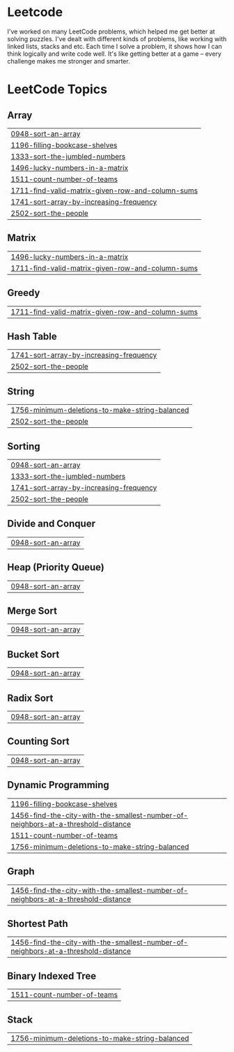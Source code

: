 # Leetcode
I've worked on many LeetCode problems, which helped me get better at solving puzzles. I've dealt with different kinds of problems, like working with linked lists, stacks  and etc. Each time I solve a problem, it shows how I can think logically and write code well. It's like getting better at a game – every challenge makes me stronger and smarter.

<!---LeetCode Topics Start-->
# LeetCode Topics
## Array
|  |
| ------- |
| [0948-sort-an-array](https://github.com/ak1143/Leetcode/tree/master/0948-sort-an-array) |
| [1196-filling-bookcase-shelves](https://github.com/ak1143/Leetcode/tree/master/1196-filling-bookcase-shelves) |
| [1333-sort-the-jumbled-numbers](https://github.com/ak1143/Leetcode/tree/master/1333-sort-the-jumbled-numbers) |
| [1496-lucky-numbers-in-a-matrix](https://github.com/ak1143/Leetcode/tree/master/1496-lucky-numbers-in-a-matrix) |
| [1511-count-number-of-teams](https://github.com/ak1143/Leetcode/tree/master/1511-count-number-of-teams) |
| [1711-find-valid-matrix-given-row-and-column-sums](https://github.com/ak1143/Leetcode/tree/master/1711-find-valid-matrix-given-row-and-column-sums) |
| [1741-sort-array-by-increasing-frequency](https://github.com/ak1143/Leetcode/tree/master/1741-sort-array-by-increasing-frequency) |
| [2502-sort-the-people](https://github.com/ak1143/Leetcode/tree/master/2502-sort-the-people) |
## Matrix
|  |
| ------- |
| [1496-lucky-numbers-in-a-matrix](https://github.com/ak1143/Leetcode/tree/master/1496-lucky-numbers-in-a-matrix) |
| [1711-find-valid-matrix-given-row-and-column-sums](https://github.com/ak1143/Leetcode/tree/master/1711-find-valid-matrix-given-row-and-column-sums) |
## Greedy
|  |
| ------- |
| [1711-find-valid-matrix-given-row-and-column-sums](https://github.com/ak1143/Leetcode/tree/master/1711-find-valid-matrix-given-row-and-column-sums) |
## Hash Table
|  |
| ------- |
| [1741-sort-array-by-increasing-frequency](https://github.com/ak1143/Leetcode/tree/master/1741-sort-array-by-increasing-frequency) |
| [2502-sort-the-people](https://github.com/ak1143/Leetcode/tree/master/2502-sort-the-people) |
## String
|  |
| ------- |
| [1756-minimum-deletions-to-make-string-balanced](https://github.com/ak1143/Leetcode/tree/master/1756-minimum-deletions-to-make-string-balanced) |
| [2502-sort-the-people](https://github.com/ak1143/Leetcode/tree/master/2502-sort-the-people) |
## Sorting
|  |
| ------- |
| [0948-sort-an-array](https://github.com/ak1143/Leetcode/tree/master/0948-sort-an-array) |
| [1333-sort-the-jumbled-numbers](https://github.com/ak1143/Leetcode/tree/master/1333-sort-the-jumbled-numbers) |
| [1741-sort-array-by-increasing-frequency](https://github.com/ak1143/Leetcode/tree/master/1741-sort-array-by-increasing-frequency) |
| [2502-sort-the-people](https://github.com/ak1143/Leetcode/tree/master/2502-sort-the-people) |
## Divide and Conquer
|  |
| ------- |
| [0948-sort-an-array](https://github.com/ak1143/Leetcode/tree/master/0948-sort-an-array) |
## Heap (Priority Queue)
|  |
| ------- |
| [0948-sort-an-array](https://github.com/ak1143/Leetcode/tree/master/0948-sort-an-array) |
## Merge Sort
|  |
| ------- |
| [0948-sort-an-array](https://github.com/ak1143/Leetcode/tree/master/0948-sort-an-array) |
## Bucket Sort
|  |
| ------- |
| [0948-sort-an-array](https://github.com/ak1143/Leetcode/tree/master/0948-sort-an-array) |
## Radix Sort
|  |
| ------- |
| [0948-sort-an-array](https://github.com/ak1143/Leetcode/tree/master/0948-sort-an-array) |
## Counting Sort
|  |
| ------- |
| [0948-sort-an-array](https://github.com/ak1143/Leetcode/tree/master/0948-sort-an-array) |
## Dynamic Programming
|  |
| ------- |
| [1196-filling-bookcase-shelves](https://github.com/ak1143/Leetcode/tree/master/1196-filling-bookcase-shelves) |
| [1456-find-the-city-with-the-smallest-number-of-neighbors-at-a-threshold-distance](https://github.com/ak1143/Leetcode/tree/master/1456-find-the-city-with-the-smallest-number-of-neighbors-at-a-threshold-distance) |
| [1511-count-number-of-teams](https://github.com/ak1143/Leetcode/tree/master/1511-count-number-of-teams) |
| [1756-minimum-deletions-to-make-string-balanced](https://github.com/ak1143/Leetcode/tree/master/1756-minimum-deletions-to-make-string-balanced) |
## Graph
|  |
| ------- |
| [1456-find-the-city-with-the-smallest-number-of-neighbors-at-a-threshold-distance](https://github.com/ak1143/Leetcode/tree/master/1456-find-the-city-with-the-smallest-number-of-neighbors-at-a-threshold-distance) |
## Shortest Path
|  |
| ------- |
| [1456-find-the-city-with-the-smallest-number-of-neighbors-at-a-threshold-distance](https://github.com/ak1143/Leetcode/tree/master/1456-find-the-city-with-the-smallest-number-of-neighbors-at-a-threshold-distance) |
## Binary Indexed Tree
|  |
| ------- |
| [1511-count-number-of-teams](https://github.com/ak1143/Leetcode/tree/master/1511-count-number-of-teams) |
## Stack
|  |
| ------- |
| [1756-minimum-deletions-to-make-string-balanced](https://github.com/ak1143/Leetcode/tree/master/1756-minimum-deletions-to-make-string-balanced) |
<!---LeetCode Topics End-->